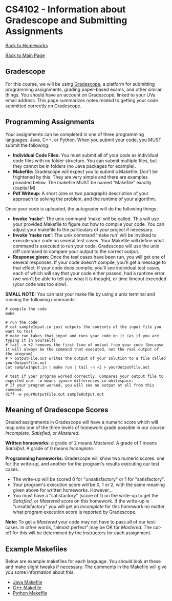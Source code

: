 CS4102 - Information about Gradescope and Submitting Assignments
===============================

[Back to Homeworks](./index.html)

[Back to Main Page](../index.html)

<a name="introduction"></a>Gradescope
---------------------------------------

For this course, we will be using [Gradescope](https://gradescope.com), a platform for submitting programming assignments, grading paper-based exams, and other similar things. You should have an account on Gradescope, linked to your UVa email address. This page summarizes notes related to getting your code submitted correctly on Gradescope.

<a name="introduction"></a>Programming Assignments
---------------------------------------

Your assignments can be completed in one of three programming languages: Java, C++, or Python. When you submit your code, you MUST submit the following:

- **Individual Code Files:** You must submit all of your code as individual code files with no folder structure. You can submit multiple files, but they cannot be in folders (no Java packages for example).
- **Makefile:** Gradescope will expect you to submit a Makefile. Don't be frightened by this. They are very simple and there are examples provided below. The makefile MUST be named "Makefile" exactly (capital M). 
- **Pdf Writeup:** A short (one or two paragraph) description of your approach to solving the problem, and the runtime of your algorithm.

Once your code is uploaded, the autograder will do the following things:

- **Invoke 'make'**: The unix command 'make' will be called. This will use your provided Makefile to figure out how to compile your code. You can adjust your makefile to the particulars of your project if necessary.
- **Invoke 'make run'**: The unix command 'make run' will be invoked to execute your code on several test cases. Your Makefile will define what command is executed to run your code. Gradescope will use the unix diff command to compare your output to the correct output.
- **Response given**: Once the test cases have been run, you will get one of several responses: If your code doesn't compile, you'll get a message to that effect. If your code does compile, you'll see individual test cases, each of which will say that your code either passed, had a runtime error (we won't be able to tell you what it is though), or time limeout exceeded (your code was too slow). 

**SMALL NOTE:** You can test your make file by using a unix terminal and running the following commands:

```
# compile the code
make

# run the code
# cat sampleInput.in just outputs the contents of the input file you want to test
# make run takes that input and runs your code on it (as if you are typing it in yourself)
# tail -n +2 removes the first line of output from your code (because it will always be the command that executed, not the real output of the program)
# > outputFile.out writes the output of your solution to a file called yourOutputFile.out
cat sampleInput.in | make run | tail -n +2 > yourOutputFile.out

# test if your program worked correctly. Compares your output file to expected one. -w means ignore differences in whitespace.
# If your program worked, you will see no output at all from this command.
diff -w yourOutputFile.out sampleOutput.out
```

<a name="grademeaning"></a>Meaning of Gradescope Scores
---------------------------------------

Graded assignments in Gradescope will have a numeric score which will map onto one of the  three levels of homework grade possible in our course: *Incomplete, Satisfied,* or *Mastered*.

**Written homeworks:** a grade of 2 means *Mastered*. A grade of 1 means *Satisifed*. A grade of 0 means *Incomplete*.

**Programming homeworks:** Gradescope will show two numeric scores: one for the write-up, and another for the program's results executing our test cases.

- The write-up will be scored 0 for "unsatisfactory" or 1 for "satisfactory".
- Your program's execution score will be 0, 1 or 2, with the same meaning given above for written homeworks.  However...
- You must have a "satisfactory" (score of 1) on the write-up to get the *Satisfied,* or *Mastered* score on this homework.  If the write-up is "unsatisfactory" you will get an *Incomplete* for this homework no matter what program execution score is reported by Gradescope.

**Note:**  To get a *Mastered* your code may not have to pass all of our test-cases. In other words, "almost perfect" may be OK for *Mastered*.  The cut-off for this will be determined by the instructors for each assignment.



<a name="introduction"></a>Example Makefiles
---------------------------------------

Below are example makefiles for each language. You should look at these and make slight tweaks if necessary. The comments in the Makefile will give you some information about this.

- [Java Makefile](./makefiles/java/Makefile)
- [C++ Makefile](./makefiles/cpp/Makefile)
- [Python Makefile](./makefiles/python/Makefile)